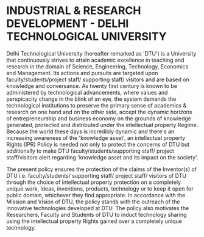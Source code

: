 # INDUSTRIAL & RESEARCH DEVELOPMENT - DELHI TECHNOLOGICAL UNIVERSITY


Delhi Technological University (hereafter remarked as 'DTU') is a University that continuously strives to attain academic excellence in teaching and research in the domain of Science, Engineering, Technology, Economics and Management. Its actions and pursuits are targeted upon faculty/students/project staff/ supporting staff/ visitors and are based on knowledge and conversance. As twenty first century is known to be administered by technological advancements, where values and perspicacity change in the blink of an eye, the system demands the technological institutions to preserve the primary sense of academics & research on one hand and on the other side, accept the dynamic horizons of entrepreneurship and business economy on the grounds of knowledge generated, protected and distributed under the intellectual property Regime. Because the world these days is incredibly dynamic and there's an increasing awareness of the 'knowledge asset', an intellectual property Rights (IPR) Policy is needed not only to protect the concerns of DTU but additionally to make DTU faculty/students/supporting staff/ project staff/visitors alert regarding 'knowledge asset and its impact on the society'.

The present policy ensures the protection of the claims of the Inventor(s) of DTU i.e. faculty/students/ supporting staff/ project staff/ visitors of DTU through the choice of intellectual property protection on a completely unique work, ideas, inventions, products, technology or to keep it open for public domain, whichever they find appropriate. In accordance with the Mission and Vision of DTU, the policy stands with the outreach of the innovative technologies developed at DTU. The policy also motivates the Researchers, Faculty and Students of DTU to induct technology sharing using the intellectual property Rights gained over a completely unique technology.
